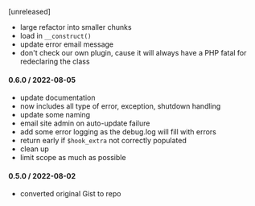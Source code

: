 [unreleased]
* large refactor into smaller chunks
* load in `__construct()`
* update error email message
* don't check our own plugin, cause it will always have a PHP fatal for redeclaring the class

#### 0.6.0 / 2022-08-05
* update documentation
* now includes all type of error, exception, shutdown handling
* update some naming
* email site admin on auto-update failure
* add some error logging as the debug.log will fill with errors
* return early if `$hook_extra` not correctly populated
* clean up
* limit scope as much as possible

#### 0.5.0 / 2022-08-02
* converted original Gist to repo
